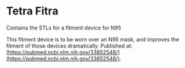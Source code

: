 # Tetra Fitra
Contains the STLs for a fitment device for N95

This fitment device is to be worn over an N95 mask, and improves the fitment of those devices dramatically.  Published at: [https://pubmed.ncbi.nlm.nih.gov/33852548/](https://pubmed.ncbi.nlm.nih.gov/33852548/).